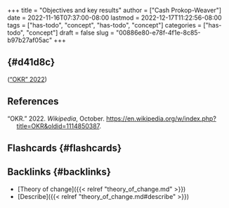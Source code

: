 +++
title = "Objectives and key results"
author = ["Cash Prokop-Weaver"]
date = 2022-11-16T07:37:00-08:00
lastmod = 2022-12-17T11:22:56-08:00
tags = ["has-todo", "concept", "has-todo", "concept"]
categories = ["has-todo", "concept"]
draft = false
slug = "00886e80-e78f-4f1e-8c85-b97b27af05ac"
+++

##  {#d41d8c}

(<a href="#citeproc_bib_item_1">“OKR” 2022</a>)

## References

<style>.csl-entry{text-indent: -1.5em; margin-left: 1.5em;}</style><div class="csl-bib-body">
  <div class="csl-entry"><a id="citeproc_bib_item_1"></a>“OKR.” 2022. <i>Wikipedia</i>, October. <a href="https://en.wikipedia.org/w/index.php?title=OKR&oldid=1114850387">https://en.wikipedia.org/w/index.php?title=OKR&#38;oldid=1114850387</a>.</div>
</div>


## Flashcards {#flashcards}


## Backlinks {#backlinks}

-   [Theory of change]({{< relref "theory_of_change.md" >}})
-   [Describe]({{< relref "theory_of_change.md#describe" >}})
